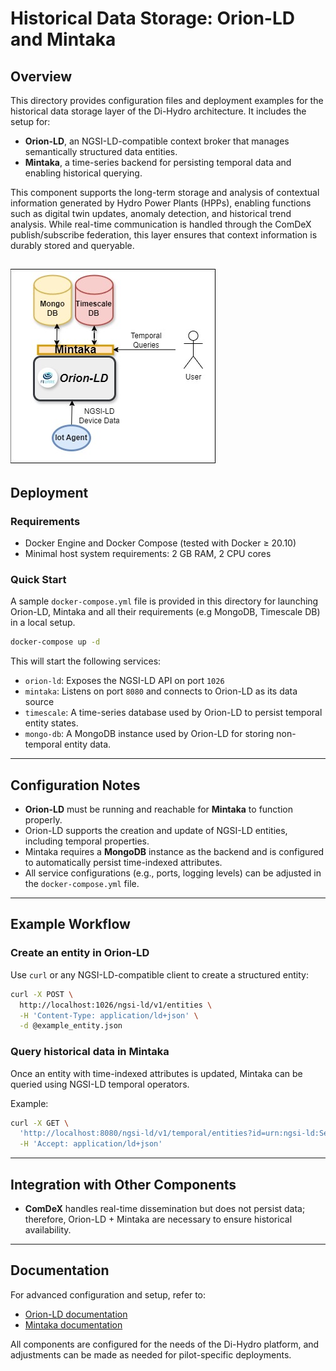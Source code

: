 # Historical Data Storage: Orion-LD and Mintaka

## Overview

This directory provides configuration files and deployment examples for the historical data storage layer of the Di-Hydro architecture. It includes the setup for:

- **Orion-LD**, an NGSI-LD-compatible context broker that manages semantically structured data entities.
- **Mintaka**, a time-series backend for persisting temporal data and enabling historical querying.

This component supports the long-term storage and analysis of contextual information generated by Hydro Power Plants (HPPs), enabling functions such as digital twin updates, anomaly detection, and historical trend analysis. While real-time communication is handled through the ComDeX publish/subscribe federation, this layer ensures that context information is durably stored and queryable.

![Di-Hydro Database](./images/database.jpg)
---

## Deployment

### Requirements

- Docker Engine and Docker Compose (tested with Docker ≥ 20.10)
- Minimal host system requirements: 2 GB RAM, 2 CPU cores

### Quick Start

A sample `docker-compose.yml` file is provided in this directory for launching Orion-LD, Mintaka and all their requirements (e.g MongoDB, Timescale DB) in a local setup.

```bash
docker-compose up -d
```

This will start the following services:

- `orion-ld`: Exposes the NGSI-LD API on port `1026`
- `mintaka`: Listens on port `8080` and connects to Orion-LD as its data source
- `timescale`: A time-series database used by Orion-LD to persist temporal entity states.
- `mongo-db`: A MongoDB instance used by Orion-LD for storing non-temporal entity data.

---

## Configuration Notes

- **Orion-LD** must be running and reachable for **Mintaka** to function properly.
- Orion-LD supports the creation and update of NGSI-LD entities, including temporal properties.
- Mintaka requires a **MongoDB** instance as the backend and is configured to automatically persist time-indexed attributes.
- All service configurations (e.g., ports, logging levels) can be adjusted in the `docker-compose.yml` file.

---

## Example Workflow

### Create an entity in Orion-LD

Use `curl` or any NGSI-LD-compatible client to create a structured entity:

```bash
curl -X POST \
  http://localhost:1026/ngsi-ld/v1/entities \
  -H 'Content-Type: application/ld+json' \
  -d @example_entity.json
```

### Query historical data in Mintaka

Once an entity with time-indexed attributes is updated, Mintaka can be queried using NGSI-LD temporal operators.

Example:

```bash
curl -X GET \
  'http://localhost:8080/ngsi-ld/v1/temporal/entities?id=urn:ngsi-ld:Sensor:001&type=Sensor' \
  -H 'Accept: application/ld+json'
```

---

## Integration with Other Components

- **ComDeX** handles real-time dissemination but does not persist data; therefore, Orion-LD + Mintaka are necessary to ensure historical availability.

---

## Documentation

For advanced configuration and setup, refer to:

- [Orion-LD documentation](https://fiware-orion-ld.readthedocs.io)
- [Mintaka documentation](https://github.com/FIWARE/Mintaka)

All components are configured for the needs of the Di-Hydro platform, and adjustments can be made as needed for pilot-specific deployments.